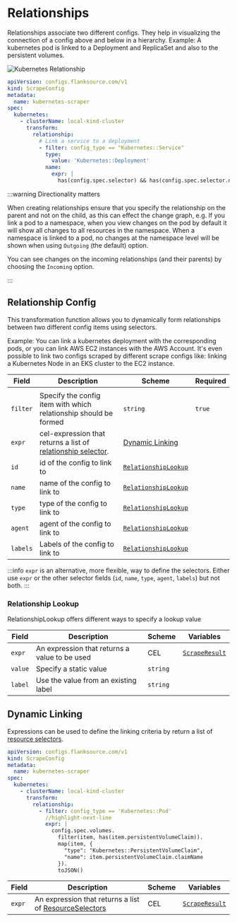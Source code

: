 # Relationships

Relationships associate two different configs. They help in visualizing the connection of a config above and below in a hierarchy. Example: A kubernetes pod is linked to a Deployment and ReplicaSet and also to the persistent volumes.



![Kubernetes Relationship](/img/config-relationships.png)

```yaml title="kubernetes-scraper.yaml"
apiVersion: configs.flanksource.com/v1
kind: ScrapeConfig
metadata:
  name: kubernetes-scraper
spec:
  kubernetes:
    - clusterName: local-kind-cluster
      transform:
        relationship:
          # Link a service to a deployment
          - filter: config_type == "Kubernetes::Service"
            type:
              value: 'Kubernetes::Deployment'
            name:
              expr: |
                has(config.spec.selector) && has(config.spec.selector.name) ? config.spec.selector.name : ''
```

:::warning Directionality matters

When creating relationships ensure that you specify the relationship on the parent and not on the child, as this can effect the change graph,
e.g. If you link a pod to a namespace, when you view changes on the pod by default it will show all changes to all resources in the namespace.
When a namespace is linked to a pod, no changes at the namespace level will be shown when using `Outgoing` (the default) option.

You can see changes on the incoming relationships (and their parents) by choosing the `Incoming` option.

:::

## Relationship Config

This transformation function allows you to dynamically form relationships between two different config items using selectors.

Example: You can link a kubernetes deployment with the corresponding pods, or you can link AWS EC2 instances with the AWS Account. It's even possible to link two configs scraped by different scrape configs like: linking a Kubernetes Node in an EKS cluster to the EC2 instance.

| Field    | Description                                                  | Scheme                                       | Required |
| -------- | ------------------------------------------------------------ | -------------------------------------------- | -------- |
|          |                                                              |                                              |          |
| `filter` | Specify the config item with which relationship should be formed | `string`                                     | `true`   |
| `expr`   | cel-expression that returns a list of [relationship selector](#relationshipselector). | [Dynamic Linking](#dyamic-liking)            |          |
| `id`     | id of the config to link to                                  | [`RelationshipLookup`](#relationship-lookup) |          |
| `name`   | name of the config to link to                                | [`RelationshipLookup`](#relationship-lookup) |          |
| `type`   | type of the config to link to                                | [`RelationshipLookup`](#relationship-lookup) |          |
| `agent`  | agent of the config to link to                               | [`RelationshipLookup`](#relationship-lookup) |          |
| `labels` | Labels of the config to link to                              | [`RelationshipLookup`](#relationship-lookup) |          |

:::info
`expr` is an alternative, more flexible, way to define the selectors. Either use `expr` or the other selector fields (`id`, `name`, `type`, `agent`, `labels`) but not both.
:::

### Relationship Lookup

RelationshipLookup offers different ways to specify a lookup value

| Field   | Description                                   | Scheme                                | Variables                                     |
| ------- | --------------------------------------------- | ------------------------------------- | --------------------------------------------- |
| `expr`  | An expression that returns a value to be used | <CommonLink to="cel">CEL</CommonLink> | [`ScrapeResult`](../references/scrape-result) |
| `value` | Specify a static value                        | `string`                              |                                               |
| `label` | Use the value from an existing label          | `string`                              |                                               |



## Dynamic Linking

Expressions can be used to define the linking criteria by return a list of [resource selectors](/reference/resource-selector).

```yaml title=link-pvc-to-pod.yaml
apiVersion: configs.flanksource.com/v1
kind: ScrapeConfig
metadata:
  name: kubernetes-scraper
spec:
  kubernetes:
    - clusterName: local-kind-cluster
      transform:
        relationship:
          - filter: config_type == 'Kubernetes::Pod'
            //highlight-next-line
            expr: |
              config.spec.volumes.
                filter(item, has(item.persistentVolumeClaim)).
                map(item, {
                  "type": "Kubernetes::PersistentVolumeClaim",
                  "name": item.persistentVolumeClaim.claimName
                }).
                toJSON()
```



| Field  | Description                                                  | Scheme                                | Variables                                     |
| ------ | ------------------------------------------------------------ | ------------------------------------- | --------------------------------------------- |
| `expr` | An expression that returns a list of  [ResourceSelectors](/reference/resource-selector) | <CommonLink to="cel">CEL</CommonLink> | [`ScrapeResult`](../references/scrape-result) |

